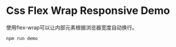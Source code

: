 Css Flex Wrap Responsive Demo
=============================

使用flex-wrap可以让内部元素根据浏览器宽度自动换行。

```
npm run demo
```

